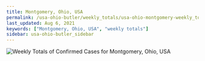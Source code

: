 ```yaml
---
title: Montgomery, Ohio, USA
permalink: /usa-ohio-butler/weekly_totals/usa-ohio-montgomery-weekly_totals.html
last_updated: Aug 6, 2021
keywords: ["Montgomery, Ohio, USA", "weekly totals"]
sidebar: usa-ohio-butler_sidebar
---
```


![Weekly Totals of Confirmed Cases for Montgomery, Ohio, USA](/covid_tracker/images/graphs/usa-ohio-montgomery-weekly_totals_graph.png)
